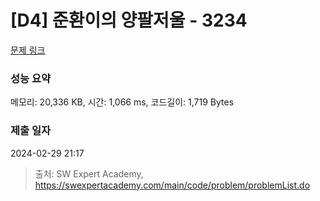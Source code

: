 # [D4] 준환이의 양팔저울 - 3234 

[문제 링크](https://swexpertacademy.com/main/code/problem/problemDetail.do?contestProbId=AWAe7XSKfUUDFAUw) 

### 성능 요약

메모리: 20,336 KB, 시간: 1,066 ms, 코드길이: 1,719 Bytes

### 제출 일자

2024-02-29 21:17



> 출처: SW Expert Academy, https://swexpertacademy.com/main/code/problem/problemList.do